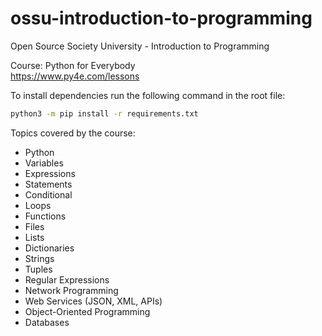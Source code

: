 # ossu-introduction-to-programming

Open Source Society University - Introduction to Programming

Course: Python for Everybody <br/>
https://www.py4e.com/lessons

To install dependencies run the following command in the root file:

```bash
python3 -m pip install -r requirements.txt
```

Topics covered by the course:

- Python
- Variables
- Expressions
- Statements
- Conditional
- Loops
- Functions
- Files
- Lists
- Dictionaries
- Strings
- Tuples
- Regular Expressions
- Network Programming
- Web Services (JSON, XML, APIs)
- Object-Oriented Programming
- Databases
